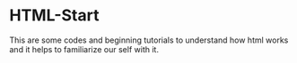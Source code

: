 # HTML-Start
This are some codes and beginning tutorials to understand how html works and it helps to familiarize our self with it.
